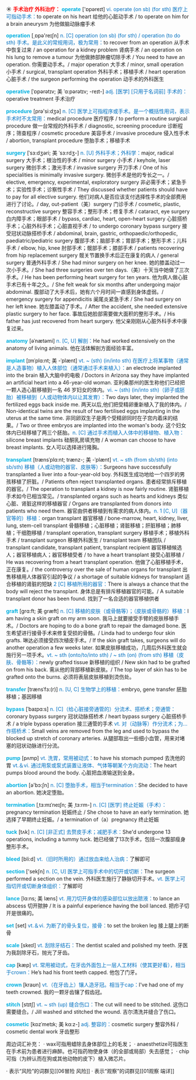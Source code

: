 ☀ <font color="red">**手术治疗 外科治疗：**</font>
<font color="sky blue">**operate**</font> ['ɒpəreɪt] 
<font color="#0070c0">vi. operate (on sb) (for sth) 医疗上可指动手术：</font>to operate on his heart 给他的心脏动手术 / to operate on him for a brain aneurysm 为他做脑动脉瘤手术

<font color="sky blue">**operation**</font> [͵ɒpə'reɪʃn] 
<font color="#0070c0">n. [C] operation (on sb) (for sth) / operation (to do sth) 手术。是此义的常规用词，极为常用：</font>to recover from an operation 从手术中恢复过来 / an operation for a kidney problem 肾病手术 / an operation on his lung to remove a tumour 为他做肺部肿瘤切除手术 / You need to have an operation. 你需要动手术。/ major operation 大手术 / minor, small operation 小手术 / surgical, transplant operation 外科手术；移植手术 / heart operation 心脏手术 / the surgeon performing the operation 动手术的外科医生
           
<font color="sky blue">**operative**</font> [ˈɒpərətɪv; 美 ˈɑ:pərətɪv; -reɪt-]
<font color="#0070c0">adj. [医学] [只用于名词前] 手术的：</font>operative treatment 手术治疗
 
<font color="sky blue">**procedure**</font> [prə'si:dӡə] 
<font color="#0070c0">n. [C] 医学上可指程序或手术。是一个概括性用词，表示手术时不太常用：</font>medical procedure 医疗程序 / to perform a routine surgical procedure 做一台常规的外科手术 / diagnostic, screening procedure 诊断程序；筛查程序 / cosmetic procedure 美容手术 / invasive procedure 侵入性手术 / abortion, transplant procedure 堕胎手术；移植手术
                    
<font color="sky blue">**surgery**</font> [ˈsɜ:dʒəri; 美 ˈsɜ:rdʒ-]
<font color="#0070c0">n. [U] 外科手术；外科学：</font>major, radical surgery 大手术；根治性的手术 / minor surgery 小手术 / keyhole, laser surgery 微创手术；激光手术 / invasive surgery 开刀手术 / One of his specialities is minimally invasive surgery. 微创手术是他的专长之一。/ elective, emergency, experimental, exploratory surgery 非必需手术；紧急手术；实验性手术；诊察性手术 / They discussed whether patients should have to pay for all elective surgery. 他们对病人是否应该支付选择性手术的全部费用进行了讨论。/ day, out-patient（美）surgery 门诊手术 / cosmetic, plastic, reconstructive surgery 整容手术；整形手术；修复手术 / cataract, eye surgery 白内障手术；眼部手术 / bypass, cardiac, heart, open-heart surgery 心脏搭桥手术；心脏外科手术；心脏直视手术 / to undergo coronary bypass surgery 接受冠状动脉搭桥手术 / abdominal, brain, gastric, orthopaedic/orthopedic, paediatric/pediatric surgery 腹部手术；脑部手术；胃部手术；整形手术；儿科手术 / elbow, hip, knee 肘部手术；髋部手术；膝部手术 / patients recovering from hip replacement surgery 髋关节置换手术后正在康复的病人 / general surgery 普通外科手术 / She had minor surgery on her knee. 她的膝盖动过一次小手术。/ She had three surgeries over ten days.（美）十天当中她做了三次手术。/ He has been performing heart surgery for ten years. 他为病人做心脏手术已有十年之久。/ She felt weak for six months after undergoing major abdominal. 腹部动了大手术后，她有六个月时间一直感到身体虚弱。/ emergency surgery for appendicitis 阑尾炎紧急手术 / She had surgery on her left knee. 她左膝盖动了手术。/ After the accident, she needed extensive plastic surgery to her face. 事故后她脸部需要做大面积的整形手术。/ His father has just recovered from heart surgery. 他父亲刚刚从心脏外科手术中康复过来。

<font color="sky blue">**anatomy**</font> [əˈnætəmi]
<font color="#0070c0">n. [C, U] 解剖：</font>He had worked extensively on the anatomy of living animals. 他在活体解剖方面经验丰富。

<font color="sky blue">**implant**</font> [ɪmˈplɑ:nt; 美 -ˈplænt]
<font color="#0070c0">vt. ~ (sth) (in/into sth) 在医疗上将某事物（通常是人造事物）植入人体部位（通常通过手术来植入）：</font>an electrode implanted into the brain 植入大脑中的电极 / Doctors in Arizona say they have implanted an artificial heart into a 46-year-old woman. 亚利桑那州的医生称他们已经把一颗人造心脏移植到一名 46 岁妇女的体内。<font color="#0070c0">vi. ~ (sth) (in/into sth)（卵子或胚胎）被移植到（人或动物体内以让其发育）：</font>Two days later, they implanted the fertilized eggs back inside me. 两天以后,他们把受精卵重新植入了我的体内。/ Non-identical twins are the result of two fertilised eggs implanting in the uterus at the same time. 非同卵双生子是两个受精卵同时在子宫内着床的结果。/ Two or three embryos are implanted into the woman's body. 这个妇女体内已经移植了两三个胚胎。<font color="#0070c0">n. [C] 通过手术而植入人体中的移植物、植入物：</font>silicone breast implants 硅酮乳房填充物 / A woman can choose to have breast implants. 女人可以选择进行隆胸。
                    
<font color="sky blue">**transplant**</font> [trænsˈplɑ:nt; trænz-; 美 -ˈplænt]
<font color="#0070c0">vt. ~ sth (from sb/sth) (into sb/sth) 移植（人或动物的器官、皮肤等）：</font>Surgeons have successfully transplanted a liver into a four-year-old boy. 外科医生成功地给一个四岁的男孩移植了肝脏。/ Patients often reject transplanted organs. 患者经常排斥移植的器官。/ The operation to transplant a kidney is now fairly routine. 肾脏移植手术如今已相当常见。/ transplanted organs such as hearts and kidneys 类似心脏、肾脏这样的移植器官 / Organs are transplanted from donors into patients who need them. 器官由供者移植到有需求的病人体内。<font color="#0070c0">n. 1 [C, U]（器官等的）移植：</font>organ transplant 器官移植 / bone-marrow, heart, kidney, liver, lung, stem-cell transplant 骨髓移植；心脏移植；肾脏移植；肝脏移植；肺移植；干细胞移植 / transplant operation, transplant surgery 移植手术；移植外科手术 / transplant surgeon 移植外科医生 / transplant team 移植团队 / transplant candidate, transplant patient, transplant recipient 器官移植候选人；器官移植病人；器官移植受者 / to have a heart transplant 接受心脏移植 / He was recovering from a heart transplant operation. 他做了心脏移植手术，正在康复。/ the controversy over the sale of human organs for transplant 出售移植用人体器官引起的争议 / a shortage of suitable kidneys for transplant 适合移植的肾脏的短缺 <font color="#0070c0">2 [C] 移植所用的器官：</font>There is always a chance that the body will reject the transplant. 身体总是有排斥移植器官的可能。/ A suitable transplant donor has been found. 找到了一名合适的器官移植供者
                  
<font color="sky blue">**graft**</font> [grɑ:ft; 美 græft]
<font color="#0070c0">n. [C] 移植的皮肤（或骨骼等）；（皮肤或骨骼的）移植：</font>I am having a skin graft on my arm soon. 我马上就要接受手臂的皮肤移植手术。/ Doctors are hoping to do a bone graft to repair the damaged bone. 医生希望进行接骨手术来修复受损的骨骼。/ Linda had to undergo four skin grafts. 琳达必须接受四次植皮手术。/ If the skin graft takes, surgeons will do another operation a few weeks later. 如果皮肤移植成功，几周后外科医生就会施行另一项手术。<font color="#0070c0">vt. ~ sth (onto/to/into sth) / ~ sth (on) (from sth) 移植（皮肤、骨骼等）：</font>newly grafted tissue 新移植的组织 / New skin had to be grafted on from his back. 需从他的背部移植新皮肤。/ The top layer of skin has to be grafted onto the burns. 必须将表层皮肤移植到烫伤处。

<font color="sky blue">**transfer**</font> [trænsˈfɜ:(r)]
<font color="#0070c0">n. [U, C] 生物学上的移植：</font>embryo, gene transfer 胚胎移植；基因移植      

<font color="sky blue">**bypass**</font> [ˈbaɪpɑ:s]
<font color="#0070c0">n. [C]（给心脏接旁通管的）分流术、搭桥术；旁通管：</font>coronary bypass surgery 冠状动脉搭桥术 / heart bypass surgery 心脏搭桥手术 / a triple bypass operation 接三通管的手术 <font color="#0070c0">vt. 对（动脉等）作分流术；为…作搭桥术：</font>Small veins are removed from the leg and used to bypass the blocked up stretch of coronary arteries. 从腿部取出一些细小血管，用来对堵塞的冠状动脉进行分流。

<font color="sky blue">**pump**</font> [pʌmp] 
<font color="#0070c0">vt. 洗胃，常用被动式：</font>to have his stomach pumped 去洗他的胃 <font color="#0070c0">vt.＆vi. 通过用泵或泵式装置让液体、气体等朝某个方向流动：</font>The heart pumps blood around the body. 心脏把血液输送到全身。

<font color="sky blue">**abortion**</font> [ə'bɔ:ʃn] 
<font color="#0070c0">n. [C] 堕胎手术，相当于termination：</font>She decided to have an abortion. 她决定堕胎。
                      
<font color="sky blue">**termination**</font> [ˌtɜ:mɪˈneɪʃn; 美 ˌtɜ:rm-]
<font color="#0070c0">n. [C] [医学] 终止妊娠（手术）：</font>pregnancy termination 妊娠终止 / She chose to have an early termination. 她选择了早期终止妊娠。/ a termination of（a）pregnancy 终止妊娠
 
<font color="sky blue">**tuck**</font> [tʌk]
<font color="#0070c0">n. [C] [非正式] 去赘皮手术；减肥手术：</font>She'd undergone 13 operations, including a tummy tuck. 她已经做了13次手术，包括一次腹部瘦身整形手术。

<font color="sky blue">**bleed**</font> [bli:d] 
<font color="#0070c0">vt.（旧时所用的）通过放血来给人治病：</font>了解即可 

<font color="sky blue">**section**</font> ['sekʃn] 
<font color="#0070c0">n. [C, U] 医学上可指手术中的切开或切断：</font>The surgeon performed a section on the vein. 外科医生施行了静脉切开手术。<font color="#0070c0">vt. 医学上可指切开或切断身体组织：</font>了解即可
           
<font color="sky blue">**lance**</font> [lɑ:ns; 美 læns]
<font color="#0070c0">vt. 用刀切开身体的感染部位以放出脓液：</font>to lance an abscess 切开脓肿 / It is a painful experience having the boil lanced. 把疖子切开是很痛的。

<font color="sky blue">**set**</font> [set] 
<font color="#0070c0">vt.＆vi. 为断了的骨头复位，接骨：</font>to set the broken leg 接上腿上的断骨
           
<font color="sky blue">**scale**</font> [skeɪl]
<font color="#0070c0">vt. 刮除牙结石：</font>The dentist scaled and polished my teeth. 牙医为我刮除牙石，抛光了牙齿。

<font color="sky blue">**cap**</font> [kæp] 
<font color="#0070c0">vt. 常用被动式，在牙齿外面包上一层人工材料（使其更好看），相当于crown：</font>He’s had his front teeth capped. 他包了门牙。
                      
<font color="sky blue">**crown**</font> [kraʊn]
<font color="#0070c0">vt.（在牙齿上）镶人造牙冠。相当于cap：</font>I've had one of my teeth crowned. 我的一颗牙齿镶了假齿冠。

<font color="sky blue">**stitch**</font> [stɪtʃ]
<font color="#0070c0">vt. ~ sth (up) 缝合伤口：</font>The cut will need to be stitched. 这伤口需要缝合。/ Jill washed and stitched the wound. 吉尔清洗并缝合了伤口。
           
<font color="sky blue">**cosmetic**</font> [kɒzˈmetɪk; 美 kɑ:z-]
<font color="#0070c0">adj. 整容的：</font>cosmetic surgery 整容外科 / cosmetic dental work 牙齿整形

周边词汇补充：
· wax可指用蜡除去身体部位上的毛发；
· anaesthetize可指医生在手术前为患者进行麻醉。也可指药物使身体（的全部或局部）失去感觉；
· chip可指（为辨认而在狗或其他动物的皮下）植入微芯片。

· 表示“风险”的词群见[[06冒险 风险]]
· 表示“观察”的词群见[[01观察 端详]]
